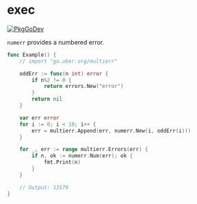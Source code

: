 # exec

[![PkgGoDev](https://pkg.go.dev/badge/tenntenn/numerr)](https://pkg.go.dev/tenntenn/numerr)

`numerr` provides a numbered error.

```go
func Example() {
	// import "go.uber.org/multierr"

	oddErr := func(n int) error {
		if n%2 != 0 {
			return errors.New("error")
		}
		return nil
	}

	var err error
	for i := 0; i < 10; i++ {
		err = multierr.Append(err, numerr.New(i, oddErr(i)))
	}

	for _, err := range multierr.Errors(err) {
		if n, ok := numerr.Num(err); ok {
			fmt.Print(n)
		}
	}

	// Output: 13579
}
```
